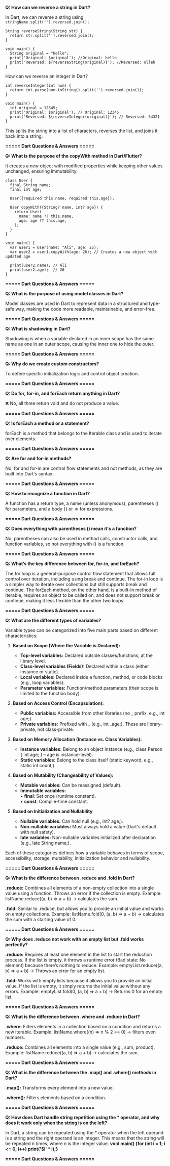 **Q: How can we reverse a string in Dart?**

In Dart, we can reverse a string using ```stringName.split('').reversed.join();```
```
String reverseString(String str) {
  return str.split('').reversed.join();
}

void main() {
  String original = "hello";
  print('Original: $original'); //Original: hello
  print('Reversed: ${reverseString(original)}'); //Reversed: olleh
}
```
How can we reverse an integer in Dart?
```
int reverseInteger(int num) {
  return int.parse(num.toString().split('').reversed.join());
}

void main() {
  int original = 12345;
  print('Original: $original'); // Original: 12345
  print('Reversed: ${reverseInteger(original)}'); // Reversed: 54321
}

```
This splits the string into a list of characters, reverses the list, and joins it back into a string.

**===== Dart Questions & Answers =====**

**Q: What is the purpose of the copyWith method in Dart/Flutter?**

It creates a new object with modified properties while keeping other values unchanged, ensuring immutability.

```
class User {
  final String name;
  final int age;

  User({required this.name, required this.age});

  User copyWith({String? name, int? age}) {
    return User(
      name: name ?? this.name,
      age: age ?? this.age,
    );
  }
}

void main() {
  var user1 = User(name: "Ali", age: 25);
  var user2 = user1.copyWith(age: 26); // Creates a new object with updated age

  print(user2.name); // Ali
  print(user2.age);  // 26
}
```

**===== Dart Questions & Answers =====**

**Q: What is the purpose of using model classes in Dart?**

Model classes are used in Dart to represent data in a structured and type-safe way, making the code more readable, maintainable, and error-free.

**===== Dart Questions & Answers =====**

**Q: What is shadowing in Dart?**

Shadowing is when a variable declared in an inner scope has the same name as one in an outer scope, causing the inner one to hide the outer.

**===== Dart Questions & Answers =====**

**Q: Why do we create custom constructors?**

To define specific initialization logic and control object creation.

**===== Dart Questions & Answers =====**

**Q: Do for, for-in, and forEach return anything in Dart?**

❌ No, all three return void and do not produce a value.

**===== Dart Questions & Answers =====**

**Q: Is forEach a method or a statement?**

forEach is a method that belongs to the Iterable class and is used to iterate over elements.
 
**===== Dart Questions & Answers =====**

**Q: Are for and for-in methods?**

No, for and for-in are control flow statements and not methods, as they are built into Dart's syntax.

**===== Dart Questions & Answers =====**

**Q: How to recognize a function in Dart?**

A function has a return type, a name (unless anonymous), parentheses () for parameters, and a body {} or => for expressions.

**===== Dart Questions & Answers =====**

**Q: Does everything with parentheses () mean it's a function?**

 No, parentheses can also be used in method calls, constructor calls, and function variables, so not everything with () is a function.
 
 **===== Dart Questions & Answers =====**
 
**Q: What’s the key difference between for, for-in, and forEach?**

The for loop is a general-purpose control flow statement that allows full control over iteration, including using break and continue. The for-in loop is a simpler way to iterate over collections but still supports break and continue. The forEach method, on the other hand, is a built-in method of Iterable, requires an object to be called on, and does not support break or continue, making it less flexible than the other two loops.

**===== Dart Questions & Answers =====**


**Q: What are the different types of variables?**  

Variable types can be categorized into five main parts based on different characteristics:

1. **Based on Scope (Where the Variable is Declared):**  
   - **Top-level variables:** Declared outside classes/functions, at the library level.  
   - **Class-level variables (Fields):** Declared within a class (either instance or static).
   - **Local variables:** Declared inside a function, method, or code blocks (e.g., loop variables).
   - **Parameter variables:** Function/method parameters (their scope is limited to the function body).  

2. **Based on Access Control (Encapsulation):**  
   - **Public variables:** Accessible from other libraries (no _ prefix, e.g., int age;).
   - **Private variables:** Prefixed with _ (e.g., int _age;). These are library-private, not class-private.

3. **Based on Memory Allocation (Instance vs. Class Variables):**  
   - **Instance variables:** Belong to an object instance (e.g., class Person { int age; } – age is instance-level).
   - **Static variables:** Belong to the class itself (static keyword, e.g., static int count;).  

4. **Based on Mutability (Changeability of Values):**  
   - **Mutable variables:** Can be reassigned (default).  
   - **Immutable variables:**  
   • **final**: Set once (runtime constant).  
   • **const**: Compile-time constant.


5. **Based on Initialization and Nullability**
   - **Nullable variables:** Can hold null (e.g., int? age;).
   - **Non-nullable variables:** Must always hold a value (Dart's default with null safety).
   - **late variables:** Non-nullable variables initialized after declaration (e.g., late String name;).

Each of these categories defines how a variable behaves in terms of scope, accessibility, storage, mutability, initialization behavior and nullability.
   
**===== Dart Questions & Answers =====** 


**Q: What is the difference between .reduce and .fold in Dart?**

**.reduce:** Combines all elements of a non-empty collection into a single value using a function. Throws an error if the collection is empty.
Example: listName.reduce((a, b) => a + b) → calculates the sum.

**.fold:** Similar to .reduce, but allows you to provide an initial value and works on empty collections.
Example: listName.fold(0, (a, b) => a + b) → calculates the sum with a starting value of 0.

**===== Dart Questions & Answers =====** 

**Q: Why does .reduce not work with an empty list but .fold works perfectly?**

**.reduce:** Requires at least one element in the list to start the reduction process. If the list is empty, it throws a runtime error (Bad state: No element) because there’s nothing to reduce.
Example: emptyList.reduce((a, b) => a + b) → Throws an error for an empty list.

**.fold:** Works with empty lists because it allows you to provide an initial value. If the list is empty, it simply returns the initial value without any errors.
Example: emptyList.fold(0, (a, b) => a + b) → Returns 0 for an empty list.

**===== Dart Questions & Answers =====** 

**Q: What is the difference between .where and .reduce in Dart?**

**.where:** Filters elements in a collection based on a condition and returns a new iterable.
Example: listName.where((n) => n % 2 == 0) → filters even numbers.

**.reduce:** Combines all elements into a single value (e.g., sum, product).
Example: listName.reduce((a, b) => a + b) → calculates the sum.

**===== Dart Questions & Answers =====** 

**Q: What is the difference between the .map() and .where() methods in Dart?**

**.map():** Transforms every element into a new value.

**.where():** Filters elements based on a condition.

**===== Dart Questions & Answers =====** 

**Q: How does Dart handle string repetition using the * operator, and why does it work only when the string is on the left?**

In Dart, a string can be repeated using the * operator when the left operand is a string and the right operand is an integer. This means that the string will be repeated n times, where n is the integer value. **void main() {for (int i = 1; i <= 6; i++) print('$i' * i);}**

**===== Dart Questions & Answers =====** 

